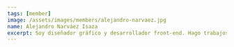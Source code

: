 ```yaml
---
tags: [member]
image: /assets/images/members/alejandro-narvaez.jpg
name: Alejandro Narváez Isaza
excerpt: Soy diseñador gráfico y desarrollador front-end. Hago trabajos de identidad gráfica, ilustración, diseño y desarrollo web bajo la marca <a class="link" href="https://fluorescente.design/" target="_blank"">Fluorescente</a>
---
```

